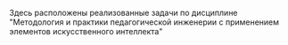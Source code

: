 Здесь расположены реализованные задачи по дисциплине "Методология и практики педагогической инженерии с применением элементов искусственного интеллекта"
